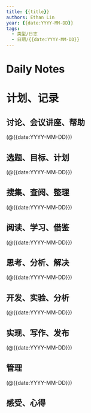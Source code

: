 ```yaml
---
title: {{title}}
authors: Ethan Lin
year: {{date:YYYY-MM-DD}}
tags:
  - 类型/日志 
  - 日期/{{date:YYYY-MM-DD}} 
---
```



# Daily Notes


# 计划、记录

## 讨论、会议讲座、帮助

(@{{date:YYYY-MM-DD}})



## 选题、目标、计划

(@{{date:YYYY-MM-DD}})



## 搜集、查阅、整理

(@{{date:YYYY-MM-DD}})



## 阅读、学习、借鉴

(@{{date:YYYY-MM-DD}})



## 思考、分析、解决

(@{{date:YYYY-MM-DD}})



## 开发、实验、分析

(@{{date:YYYY-MM-DD}})



## 实现、写作、发布

(@{{date:YYYY-MM-DD}})





## 管理

(@{{date:YYYY-MM-DD}})



## 感受、心得



